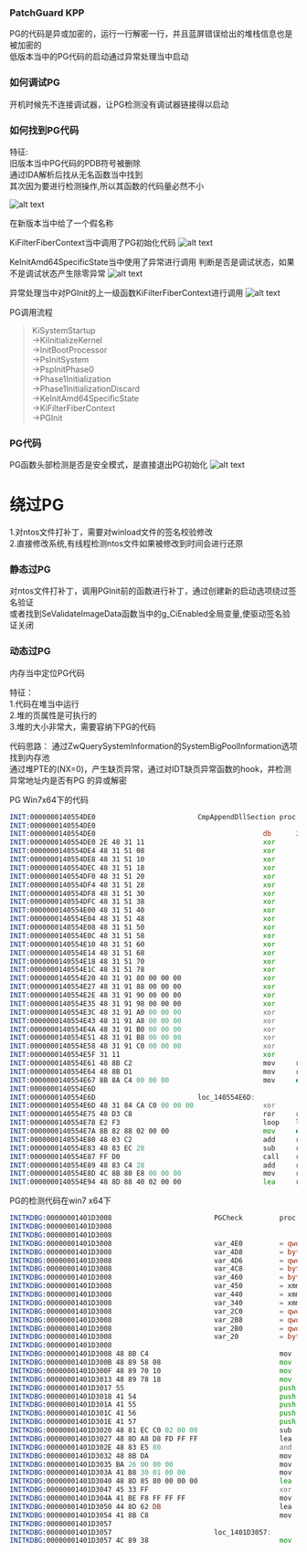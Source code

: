 
### PatchGuard KPP

PG的代码是异或加密的，运行一行解密一行，并且蓝屏错误给出的堆栈信息也是被加密的</br>
低版本当中的PG代码的启动通过异常处理当中启动


### 如何调试PG
开机时候先不连接调试器，让PG检测没有调试器链接得以启动


### 如何找到PG代码
特征:</br>
旧版本当中PG代码的PDB符号被删除</br>
通过IDA解析后找从无名函数当中找到</br>
其次因为要进行检测操作,所以其函数的代码量必然不小</br>

![alt text](ImageFile\PG_FUN_NAME.png)

在新版本当中给了一个假名称


KiFilterFiberContext当中调用了PG初始化代码
![alt text](ImageFile\KiFilterFiberContext.png)

KeInitAmd64SpecificState当中使用了异常进行调用
判断是否是调试状态，如果不是调试状态产生除零异常
![alt text](ImageFile\KeInitAmd64SpecificState_fast.png)

异常处理当中对PGInit的上一级函数KiFilterFiberContext进行调用
![alt text](ImageFile\KeInitAmd64SpecificState.png)

PG调用流程

>KiSystemStartup</br>
>->KiInitializeKernel</br>
>->InitBootProcessor</br>
>->PsInitSystem</br>
>->PspInitPhase0</br>
>->Phase1Initialization</br>
>->Phase1InitializationDiscard</br>
>->KeInitAmd64SpecificState</br>
>->KiFilterFiberContext</br>
>->PGInit </br>

### PG代码
PG函数头部检测是否是安全模式，是直接退出PG初始化
![alt text](ImageFile\PG_HEADER.png)

# 绕过PG
1.对ntos文件打补丁，需要对winload文件的签名校验修改</br>
2.直接修改系统,有线程检测ntos文件如果被修改到时间会进行还原</br>

### 静态过PG
对ntos文件打补丁，调用PGInit前的函数进行补丁，通过创建新的启动选项绕过签名验证</br>
或者找到SeValidateImageData函数当中的g_CiEnabled全局变量,使驱动签名验证关闭

### 动态过PG
内存当中定位PG代码

特征：</br>
1.代码在堆当中运行</br>
2.堆的页属性是可执行的</br>
3.堆的大小非常大，需要容纳下PG的代码</br>


代码思路：
通过ZwQuerySystemInformation的SystemBigPoolInformation选项找到内存池</br>
通过堆PTE的(NX=0)，产生缺页异常，通过对IDT缺页异常函数的hook，并检测异常地址内是否有PG 的异或解密

PG Win7x64下的代码
```asm
INIT:0000000140554DE0                         CmpAppendDllSection proc near           ; DATA XREF: .pdata:000000014029AFC4↑o
INIT:0000000140554DE0                                                                 ; PGinit+1653↑o
INIT:0000000140554DE0                                         db      2Eh
INIT:0000000140554DE0 2E 48 31 11                             xor     [rcx], rdx
INIT:0000000140554DE4 48 31 51 08                             xor     [rcx+8], rdx
INIT:0000000140554DE8 48 31 51 10                             xor     [rcx+10h], rdx
INIT:0000000140554DEC 48 31 51 18                             xor     [rcx+18h], rdx
INIT:0000000140554DF0 48 31 51 20                             xor     [rcx+20h], rdx
INIT:0000000140554DF4 48 31 51 28                             xor     [rcx+28h], rdx
INIT:0000000140554DF8 48 31 51 30                             xor     [rcx+30h], rdx
INIT:0000000140554DFC 48 31 51 38                             xor     [rcx+38h], rdx
INIT:0000000140554E00 48 31 51 40                             xor     [rcx+40h], rdx
INIT:0000000140554E04 48 31 51 48                             xor     [rcx+48h], rdx
INIT:0000000140554E08 48 31 51 50                             xor     [rcx+50h], rdx
INIT:0000000140554E0C 48 31 51 58                             xor     [rcx+58h], rdx
INIT:0000000140554E10 48 31 51 60                             xor     [rcx+60h], rdx
INIT:0000000140554E14 48 31 51 68                             xor     [rcx+68h], rdx
INIT:0000000140554E18 48 31 51 70                             xor     [rcx+70h], rdx
INIT:0000000140554E1C 48 31 51 78                             xor     [rcx+78h], rdx
INIT:0000000140554E20 48 31 91 80 00 00 00                    xor     [rcx+80h], rdx
INIT:0000000140554E27 48 31 91 88 00 00 00                    xor     [rcx+88h], rdx
INIT:0000000140554E2E 48 31 91 90 00 00 00                    xor     [rcx+90h], rdx
INIT:0000000140554E35 48 31 91 98 00 00 00                    xor     [rcx+98h], rdx
INIT:0000000140554E3C 48 31 91 A0 00 00 00                    xor     [rcx+0A0h], rdx
INIT:0000000140554E43 48 31 91 A8 00 00 00                    xor     [rcx+0A8h], rdx
INIT:0000000140554E4A 48 31 91 B0 00 00 00                    xor     [rcx+0B0h], rdx
INIT:0000000140554E51 48 31 91 B8 00 00 00                    xor     [rcx+0B8h], rdx
INIT:0000000140554E58 48 31 91 C0 00 00 00                    xor     [rcx+0C0h], rdx
INIT:0000000140554E5F 31 11                                   xor     [rcx], edx
INIT:0000000140554E61 48 8B C2                                mov     rax, rdx
INIT:0000000140554E64 48 8B D1                                mov     rdx, rcx
INIT:0000000140554E67 8B 8A C4 00 00 00                       mov     ecx, [rdx+0C4h]
INIT:0000000140554E6D
INIT:0000000140554E6D                         loc_140554E6D:                          ; CODE XREF: CmpAppendDllSection+98↓j
INIT:0000000140554E6D 48 31 84 CA C0 00 00 00                 xor     [rdx+rcx*8+0C0h], rax
INIT:0000000140554E75 48 D3 C8                                ror     rax, cl
INIT:0000000140554E78 E2 F3                                   loop    loc_140554E6D
INIT:0000000140554E7A 8B 82 88 02 00 00                       mov     eax, [rdx+288h]
INIT:0000000140554E80 48 03 C2                                add     rax, rdx
INIT:0000000140554E83 48 83 EC 28                             sub     rsp, 28h
INIT:0000000140554E87 FF D0                                   call    rax
INIT:0000000140554E89 48 83 C4 28                             add     rsp, 28h
INIT:0000000140554E8D 4C 8B 80 E8 00 00 00                    mov     r8, [rax+0E8h]
INIT:0000000140554E94 48 8D 88 40 02 00 00                    lea     rcx, [rax+240h]
```

PG的检测代码在win7 x64下
```asm
INITKDBG:00000001401D3008                         PGCheck         proc near               ; DATA XREF: .pdata:000000014028408C↓o
INITKDBG:00000001401D3008                                                                 ; PGinit+B7↓o
INITKDBG:00000001401D3008
INITKDBG:00000001401D3008                         var_4E0         = qword ptr -4E0h
INITKDBG:00000001401D3008                         var_4D8         = byte ptr -4D8h
INITKDBG:00000001401D3008                         var_4D6         = qword ptr -4D6h
INITKDBG:00000001401D3008                         var_4C8         = byte ptr -4C8h
INITKDBG:00000001401D3008                         var_460         = byte ptr -460h
INITKDBG:00000001401D3008                         var_450         = xmmword ptr -450h
INITKDBG:00000001401D3008                         var_440         = xmmword ptr -440h
INITKDBG:00000001401D3008                         var_340         = xmmword ptr -340h
INITKDBG:00000001401D3008                         var_2C0         = qword ptr -2C0h
INITKDBG:00000001401D3008                         var_2B8         = qword ptr -2B8h
INITKDBG:00000001401D3008                         var_2B0         = qword ptr -2B0h
INITKDBG:00000001401D3008                         var_20          = byte ptr -20h
INITKDBG:00000001401D3008
INITKDBG:00000001401D3008 48 8B C4                                mov     rax, rsp
INITKDBG:00000001401D300B 48 89 58 08                             mov     [rax+8], rbx
INITKDBG:00000001401D300F 48 89 70 10                             mov     [rax+10h], rsi
INITKDBG:00000001401D3013 48 89 78 18                             mov     [rax+18h], rdi
INITKDBG:00000001401D3017 55                                      push    rbp
INITKDBG:00000001401D3018 41 54                                   push    r12
INITKDBG:00000001401D301A 41 55                                   push    r13
INITKDBG:00000001401D301C 41 56                                   push    r14
INITKDBG:00000001401D301E 41 57                                   push    r15
INITKDBG:00000001401D3020 48 81 EC C0 02 00 00                    sub     rsp, 2C0h
INITKDBG:00000001401D3027 48 8D A8 D8 FD FF FF                    lea     rbp, [rax-228h]
INITKDBG:00000001401D302E 48 83 E5 80                             and     rbp, 0FFFFFFFFFFFFFF80h
INITKDBG:00000001401D3032 48 8B DA                                mov     rbx, rdx
INITKDBG:00000001401D3035 BA 26 00 00 00                          mov     edx, 26h ; '&'
INITKDBG:00000001401D303A 41 B8 30 01 00 00                       mov     r8d, 130h
INITKDBG:00000001401D3040 48 8D 85 80 00 00 00                    lea     rax, [rbp+4E0h+var_460]
INITKDBG:00000001401D3047 45 33 FF                                xor     r15d, r15d
INITKDBG:00000001401D304A 41 BE F8 FF FF FF                       mov     r14d, 0FFFFFFF8h
INITKDBG:00000001401D3050 44 8D 62 DB                             lea     r12d, [rdx-25h]
INITKDBG:00000001401D3054 41 8B C8                                mov     ecx, r8d
INITKDBG:00000001401D3057
INITKDBG:00000001401D3057                         loc_1401D3057:                          ; CODE XREF: PGCheck+5C↓j
INITKDBG:00000001401D3057 4C 89 38                                mov     [rax], r15
```